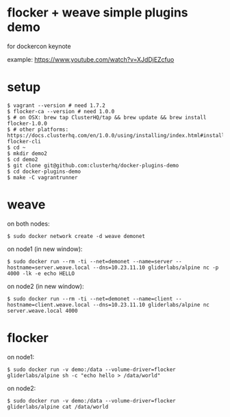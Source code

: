 # flocker + weave simple plugins demo

for dockercon keynote

example: https://www.youtube.com/watch?v=XJdDjEZcfuo

# setup

```
$ vagrant --version # need 1.7.2
$ flocker-ca --version # need 1.0.0
$ # on OSX: brew tap ClusterHQ/tap && brew update && brew install flocker-1.0.0
$ # other platforms: https://docs.clusterhq.com/en/1.0.0/using/installing/index.html#installing-flocker-cli
$ cd ~
$ mkdir demo2
$ cd demo2
$ git clone git@github.com:clusterhq/docker-plugins-demo
$ cd docker-plugins-demo
$ make -C vagrantrunner
```

# weave

on both nodes:

```
$ sudo docker network create -d weave demonet
```

on node1 (in new window):

```
$ sudo docker run --rm -ti --net=demonet --name=server --hostname=server.weave.local --dns=10.23.11.10 gliderlabs/alpine nc -p 4000 -lk -e echo HELLO
```

on node2 (in new window):

```
$ sudo docker run --rm -ti --net=demonet --name=client --hostname=client.weave.local --dns=10.23.11.10 gliderlabs/alpine nc server.weave.local 4000
```


# flocker

on node1:

```
$ sudo docker run -v demo:/data --volume-driver=flocker gliderlabs/alpine sh -c "echo hello > /data/world"
```

on node2:

```
$ sudo docker run -v demo:/data --volume-driver=flocker gliderlabs/alpine cat /data/world
```
